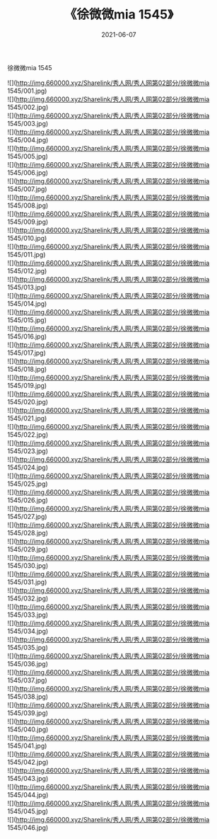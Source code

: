 ﻿---
layout: post
title:  《徐微微mia 1545》
date:   2021-06-07
img: http://img.660000.xyz/Sharelink/秀人网/秀人网第02部分/徐微微mia 1545/000.jpg
categories: [美女, 清纯, 唯美]
---

徐微微mia 1545

  ![](http://img.660000.xyz/Sharelink/秀人网/秀人网第02部分/徐微微mia 1545/001.jpg) <br> ![](http://img.660000.xyz/Sharelink/秀人网/秀人网第02部分/徐微微mia 1545/002.jpg) <br> ![](http://img.660000.xyz/Sharelink/秀人网/秀人网第02部分/徐微微mia 1545/003.jpg) <br> ![](http://img.660000.xyz/Sharelink/秀人网/秀人网第02部分/徐微微mia 1545/004.jpg) <br> ![](http://img.660000.xyz/Sharelink/秀人网/秀人网第02部分/徐微微mia 1545/005.jpg) <br> ![](http://img.660000.xyz/Sharelink/秀人网/秀人网第02部分/徐微微mia 1545/006.jpg) <br> ![](http://img.660000.xyz/Sharelink/秀人网/秀人网第02部分/徐微微mia 1545/007.jpg) <br> ![](http://img.660000.xyz/Sharelink/秀人网/秀人网第02部分/徐微微mia 1545/008.jpg) <br> ![](http://img.660000.xyz/Sharelink/秀人网/秀人网第02部分/徐微微mia 1545/009.jpg) <br> ![](http://img.660000.xyz/Sharelink/秀人网/秀人网第02部分/徐微微mia 1545/010.jpg) <br> ![](http://img.660000.xyz/Sharelink/秀人网/秀人网第02部分/徐微微mia 1545/011.jpg) <br> ![](http://img.660000.xyz/Sharelink/秀人网/秀人网第02部分/徐微微mia 1545/012.jpg) <br> ![](http://img.660000.xyz/Sharelink/秀人网/秀人网第02部分/徐微微mia 1545/013.jpg) <br> ![](http://img.660000.xyz/Sharelink/秀人网/秀人网第02部分/徐微微mia 1545/014.jpg) <br> ![](http://img.660000.xyz/Sharelink/秀人网/秀人网第02部分/徐微微mia 1545/015.jpg) <br> ![](http://img.660000.xyz/Sharelink/秀人网/秀人网第02部分/徐微微mia 1545/016.jpg) <br> ![](http://img.660000.xyz/Sharelink/秀人网/秀人网第02部分/徐微微mia 1545/017.jpg) <br> ![](http://img.660000.xyz/Sharelink/秀人网/秀人网第02部分/徐微微mia 1545/018.jpg) <br> ![](http://img.660000.xyz/Sharelink/秀人网/秀人网第02部分/徐微微mia 1545/019.jpg) <br> ![](http://img.660000.xyz/Sharelink/秀人网/秀人网第02部分/徐微微mia 1545/020.jpg) <br> ![](http://img.660000.xyz/Sharelink/秀人网/秀人网第02部分/徐微微mia 1545/021.jpg) <br> ![](http://img.660000.xyz/Sharelink/秀人网/秀人网第02部分/徐微微mia 1545/022.jpg) <br> ![](http://img.660000.xyz/Sharelink/秀人网/秀人网第02部分/徐微微mia 1545/023.jpg) <br> ![](http://img.660000.xyz/Sharelink/秀人网/秀人网第02部分/徐微微mia 1545/024.jpg) <br> ![](http://img.660000.xyz/Sharelink/秀人网/秀人网第02部分/徐微微mia 1545/025.jpg) <br> ![](http://img.660000.xyz/Sharelink/秀人网/秀人网第02部分/徐微微mia 1545/026.jpg) <br> ![](http://img.660000.xyz/Sharelink/秀人网/秀人网第02部分/徐微微mia 1545/027.jpg) <br> ![](http://img.660000.xyz/Sharelink/秀人网/秀人网第02部分/徐微微mia 1545/028.jpg) <br> ![](http://img.660000.xyz/Sharelink/秀人网/秀人网第02部分/徐微微mia 1545/029.jpg) <br> ![](http://img.660000.xyz/Sharelink/秀人网/秀人网第02部分/徐微微mia 1545/030.jpg) <br> ![](http://img.660000.xyz/Sharelink/秀人网/秀人网第02部分/徐微微mia 1545/031.jpg) <br> ![](http://img.660000.xyz/Sharelink/秀人网/秀人网第02部分/徐微微mia 1545/032.jpg) <br> ![](http://img.660000.xyz/Sharelink/秀人网/秀人网第02部分/徐微微mia 1545/033.jpg) <br> ![](http://img.660000.xyz/Sharelink/秀人网/秀人网第02部分/徐微微mia 1545/034.jpg) <br> ![](http://img.660000.xyz/Sharelink/秀人网/秀人网第02部分/徐微微mia 1545/035.jpg) <br> ![](http://img.660000.xyz/Sharelink/秀人网/秀人网第02部分/徐微微mia 1545/036.jpg) <br> ![](http://img.660000.xyz/Sharelink/秀人网/秀人网第02部分/徐微微mia 1545/037.jpg) <br> ![](http://img.660000.xyz/Sharelink/秀人网/秀人网第02部分/徐微微mia 1545/038.jpg) <br> ![](http://img.660000.xyz/Sharelink/秀人网/秀人网第02部分/徐微微mia 1545/039.jpg) <br> ![](http://img.660000.xyz/Sharelink/秀人网/秀人网第02部分/徐微微mia 1545/040.jpg) <br> ![](http://img.660000.xyz/Sharelink/秀人网/秀人网第02部分/徐微微mia 1545/041.jpg) <br> ![](http://img.660000.xyz/Sharelink/秀人网/秀人网第02部分/徐微微mia 1545/042.jpg) <br> ![](http://img.660000.xyz/Sharelink/秀人网/秀人网第02部分/徐微微mia 1545/043.jpg) <br> ![](http://img.660000.xyz/Sharelink/秀人网/秀人网第02部分/徐微微mia 1545/044.jpg) <br> ![](http://img.660000.xyz/Sharelink/秀人网/秀人网第02部分/徐微微mia 1545/045.jpg) <br> ![](http://img.660000.xyz/Sharelink/秀人网/秀人网第02部分/徐微微mia 1545/046.jpg) <br>